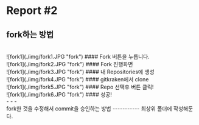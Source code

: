 Report #2 
===========

fork하는 방법
-----------

</br>
![fork1](./img/fork1.JPG "fork")
#### Fork 버튼을 누릅니다.
</br>
![fork1](./img/fork2.JPG "fork")
#### Fork 진행화면
</br>
![fork1](./img/fork3.JPG "fork")
#### 내 Repositories에 생성
</br>
![fork1](./img/fork4.JPG "fork")
#### gitkraken에서 clone
</br>
![fork1](./img/fork5.JPG "fork")
#### Repo 선택후 버튼 클릭!
</br>
![fork1](./img/fork6.JPG "fork")
#### 성공!
</br>
- - -
</br>
fork한 것을 수정해서 commit을 승인하는 방법
-----------
최상위 폴더에 작성해둔다.
